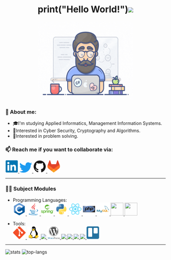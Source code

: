 <div id="header" align="center">
  <h1>print("Hello World!")<img src="https://raw.githubusercontent.com/aemmadi/aemmadi/master/wave.gif"></h1>
  <img src='https://raw.githubusercontent.com/itsferdiardiansa/itsferdiardiansa/master/icons/developer.gif' width='300px' height='250px'>
</div>

### 📌 About me:
- 🎓I'm studying Applied Informatics, Management Information Systems.
- 🔐Interested in Cyber Security, Cryptography and Algorithms.
- 💭Interested in problem solving.
<!-- - 👷‍♂️Currently obsessed with Java. -->

### 📫 Reach me if you want to collaborate via:

<a href= https://www.linkedin.com/in/prodromos-nasis-223ba420b/> <img width ='40px' src ='https://github.com/devicons/devicon/blob/master/icons/linkedin/linkedin-original.svg'> </a>
<a href= https://mobile.twitter.com/ProdromosNasis/> <img width ='40px' src='https://github.com/devicons/devicon/blob/master/icons/twitter/twitter-original.svg'> </a>
<a href= https://github.com/pnasis/> <img width ='40px' src='https://github.com/devicons/devicon/blob/master/icons/github/github-original.svg'> </a>
<a href= https://gitlab.com/pnasis/> <img width ='40px' src='https://github.com/devicons/devicon/blob/master/icons/gitlab/gitlab-original.svg'> </a>

<hr>

### 👨‍💻 Subject Modules
- Programming Languages: \
<a href= https://www.cprogramming.com/> <img width='40' height='40' src ='https://github.com/devicons/devicon/blob/master/icons/c/c-original.svg'> </a>
<a href= https://www.java.com/en/> <img width='40' height='40' src ='https://github.com/devicons/devicon/blob/master/icons/java/java-original.svg'> </a>
<a href= https://spring.io/projects/spring-boot> <img width='40' height='40' src ='https://github.com/devicons/devicon/blob/master/icons/spring/spring-original-wordmark.svg'> </a>
<a href= https://www.python.org/> <img width='40' height='40' src ='https://github.com/devicons/devicon/blob/master/icons/python/python-original.svg'> </a>
<a href= https://reactjs.org/> <img width='40' height='40' src ='https://github.com/devicons/devicon/blob/master/icons/react/react-original.svg'> </a>
<a href= https://www.php.net/> <img width='40' height='40' src ='https://github.com/devicons/devicon/blob/master/icons/php/php-original.svg'> </a>
<a href= https://www.mysql.com/> <img width='40' height='40' src ='https://github.com/devicons/devicon/blob/master/icons/mysql/mysql-original-wordmark.svg'> </a>
<a href= https://www.uml.org/> <img width='40' height='40' src ='https://w3cschoool.com/public/file/UML/uml-tutorial.png'> </a>
<a href= https://www.bpmn.org/> <img width='40' height='40' src ='https://www.omg.org/images/logos/BPMN-logo.svg'> </a>

- Tools: \
<a href= https://git-scm.com> <img width ='40px' src ='https://github.com/devicons/devicon/blob/master/icons/git/git-original.svg'> </a>
<a href= https://www.linux.org/> <img width ='40px' src ='https://github.com/devicons/devicon/blob/master/icons/linux/linux-original.svg'> </a>
<a href= https://postman.com/> <img width='40px' src ='https://www.vectorlogo.zone/logos/getpostman/getpostman-icon.svg'/> </a>
<a href= https://wordpress.com/> <img width ='40px' src ='https://github.com/devicons/devicon/blob/master/icons/wordpress/wordpress-original.svg'> </a>
<a href= http://dia-installer.de> <img width ='40px' src ='http://static.dia-installer.de/images/dia.png'> </a>
<a href= https://www.tableau.com/> <img width ='40px' src ='https://sybyl.com/wp-content/uploads/2019/11/Tableau-Logo-for-website-300x300.jpg'> </a>
<a href= https://www.sap.com/index.html> <img width ='40px' src ='https://upload.wikimedia.org/wikipedia/commons/8/8f/SAP-Logo.svg'> </a>
<a href= https://slack.com> <img width ='40px' src ='https://is4-ssl.mzstatic.com/image/thumb/Purple126/v4/20/91/76/2091769d-32c3-c277-a44c-3a848e1bec0c/electron.png/1200x630bb.png'> </a>
<a href= https://trello.com/> <img width ='40px' src ='https://github.com/devicons/devicon/blob/master/icons/trello/trello-plain.svg'> </a>

<hr>

<img height="200em" width="410vw" src="https://github-readme-stats.vercel.app/api?username=pnasis&hide_border=true&count_private=true&show_icons=true&theme=tokyonight" alt="stats"> <img height="220em" width="430em" src="https://github-readme-stats.vercel.app/api/top-langs?username=pnasis&show_icons=true&locale=en&layout=compact&hide_border=true&theme=tokyonight" alt="top-langs">

<!--
**pnasis/pnasis** is a ✨ _special_ ✨ repository because its `README.md` (this file) appears on your GitHub profile.
- [LinkedIn](https://www.linkedin.com/in/prodromos-nasis-223ba420b/).
Template from: https://github.com/anuraghazra/github-readme-stats 
-->
